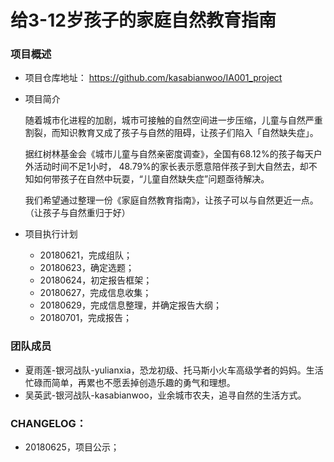 # 给3-12岁孩子的家庭自然教育指南 



### 项目概述

* 项目仓库地址：
  https://github.com/kasabianwoo/IA001_project
  

* 项目简介

  随着城市化进程的加剧，城市可接触的自然空间进一步压缩，儿童与自然严重割裂，而知识教育又成了孩子与自然的阻碍，让孩子们陷入「自然缺失症」。

  据红树林基金会《城市儿童与自然亲密度调查》，全国有68.12%的孩子每天户外活动时间不足1小时， 48.79%的家长表示愿意陪伴孩子到大自然去，却不知如何带孩子在自然中玩耍，“儿童自然缺失症”问题亟待解决。

  我们希望通过整理一份《家庭自然教育指南》，让孩子可以与自然更近一点。（让孩子与自然重归于好）
  

* 项目执行计划

  * 20180621，完成组队；
  * 20180623，确定选题；
  * 20180624，初定报告框架；
  * 20180627，完成信息收集；
  * 20180629，完成信息整理，并确定报告大纲；
  * 20180701，完成报告；



### 团队成员

* 夏雨莲-银河战队-yulianxia，恐龙初级、托马斯小火车高级学者的妈妈。生活忙碌而简单，再累也不愿丢掉创造乐趣的勇气和理想。
* 吴英武-银河战队-kasabianwoo，业余城市农夫，追寻自然的生活方式。



### CHANGELOG：

* 20180625，项目公示；



